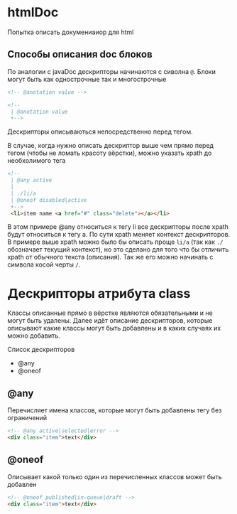 htmlDoc
=======


Попытка описать докумениаиор для  html

## Способы описания doc блоков

По аналогии с javaDoc дескрипторы начинаются с сиволна ```@```.
Блоки могут быть как однострочные так и многострочные

```html
<!-- @anotation value -->

<!-- 
 | @anotation value
 +-->
```

Дескрипторы описываються непосредственно перед тегом.

В случае, когда нужно описать дескриптор выше чем прямо перед тегом (чтобы не ломать красоту вёрстки), можно указать xpath до необхолимого тега
```html
<!--
 | @any active
 |
 | ./li/a
 | @oneof disabled|active
 +-->
 <li>item name <a href="#" class="delete"></a></li>
```
В этом примере @any относиться к тегу li все дескрипторы после xpath будут относиться к тегу a.
По сути xpath меняет контекст дескрипторов.
В примере выше xpath можно было бы описать проще ```li/a``` (так как ```./``` обозначает текущий контекст), но это сделано для того что бы отличить xpath от обычного текста (описания).
Так же его можно начинать с символа косой черты ```/```.

# Дескрипторы атрибута class

Классы описанные прямо в вёрстке являются обязательными и не могут быть удалены.
Далее идёт описание дескрипторов, которые описывают какие классы могут быть добавлены и в каких случаях их можно добавить.

Список дескрипторов

- @any
- @oneof

## @any

Перечисляет имена классов, которые могут быть добавлены тегу без ограничений

```html
<!-- @any active|selected|error -->
<div class="item">text</div>
```

## @oneof

Описывает какой только один из перечисленных классов может быть добавлен
```html
<!-- @oneof published|in-queue|draft -->
<div class="item">text</div>
```
